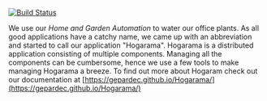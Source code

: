 [![Build Status](https://travis-ci.org/Gepardec/Hogarama.svg?branch=master)](https://travis-ci.org/Gepardec/Hogarama) 
<!--[![Quality Gate](https://sonarcloud.io/api/badges/gate?key=com.gepardec.hogajama:hogajama)](https://sonarcloud.io/dashboard/index/com.gepardec.hogajama:hogajama)-->

We use our *Home and Garden Automation* to water our office plants. As all good applications have a catchy name, we came up with an abbreviation and started to call our application "Hogarama". Hogarama is a distributed application consisting of multiple components. Managing all the components can be cumbersome, hence we use a few tools to make managing Hogarama a breeze. To find out more about Hogaram check out our documentation at [https://gepardec.github.io/Hogarama/](https://gepardec.github.io/Hogarama/)
